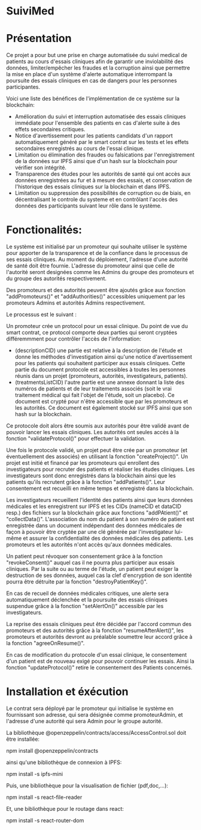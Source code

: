# SuiviMed

# Présentation
Ce projet a pour but une prise en charge automatisée du suivi medical de patients au cours d'essais cliniques afin de garantir une inviolabilité des données, limiter/empêcher les fraudes et la corruption ainsi que permettre la mise en place d'un système d'alerte automatique interrompant la poursuite des essais cliniques en cas de dangers pour les personnes participantes.

Voici une liste des bénéfices de l'implémentation de ce système sur la blockchain:

- Amélioration du suivi et interruption automatisée des essais cliniques immédiate pour l'ensemble des patients en cas d'alerte suite à des effets secondaires critiques.
- Notice d'avertissement pour les patients candidats d'un rapport automatiquement généré par le smart contrat sur les tests et les effets secondaires enregistrés au cours de l'essai clinique.
- Limitation ou élimination des fraudes ou falsications par l'enregistrement de la données sur IPFS ainsi que d'un hash sur la blockchain pour vérifier son intégrité. 
- Transparence des études pour les autorités de santé qui ont accès aux données enregistrées au fur et à mesure des essais, et conservation de l'historique des essais cliniques sur la blockchain et dans IPFS.
- Limitation ou suppression des possibilités de corruption ou de biais, en décentralisant le controle du systeme et en contrôlant l'accès des données des participants suivant leur rôle dans le système. 

# Fonctionalités:
Le système est initialisé par un promoteur qui souhaite utiliser le système pour apporter de la transparence et de la confiance dans le processus de ses essais cliniques. Au moment du déploiement, l'adresse d'une autorité de santé doit être fournie. L'adresse du promoteur ainsi que celle de l'autorité seront designées comme les Admins du groupe des promoteurs et du groupe des autorités respectivement. 

Des promoteurs et des autorités peuvent être ajoutés grâce aux fonction "addPromoteurs()" et "addAuthorities()" accessibles uniquement par les promoteurs Admins et autorités Admins respectivement.

Le processus est le suivant :

Un promoteur crée un protocol pour un essai clinique. Du point de vue du smart contrat, ce protocol comporte deux parties qui seront cryptées différemmment pour contrôler l'accès de l'information:

- (descriptionCID) une partie est relative à la description de l'étude et donne les méthodes d'investigation ainsi qu'une notice d'avertissement pour les patients qui souhaitent participer aux essais cliniques. Cette partie du document protocole est accessibles à toutes les personnes réunis dans un projet (promoteurs, autorités, investigateurs, patients).
- (treatmentsListCID) l'autre partie est une annexe donnant la liste des numéros de patients et de leur traitements associés (soit le vrai traitement médical qui fait l'objet de l'étude, soit un placebo). Ce document est crypté pour n'être accessible que par les promoteurs et les autorités. Ce document est également stocké sur IPFS ainsi que son hash sur la blockchain.

Ce protocole doit alors être soumis aux autorités pour être validé avant de pouvoir lancer les essais cliniques. Les autorités ont seules accès à la fonction "validateProtocol()" pour effectuer la validation.

Une fois le protocole validé, un projet peut être crée par un promoteur (et éventuellement des associés) en utilisant la fonction "createProject()". Un projet est initié et financé par les promoteurs qui enrollent des investigateurs pour recruter des patients et réaliser les études cliniques. Les investigateurs sont donc enregistrés dans la blockchain ainsi que les patients qu'ils recrutent grâce à la fonction "addPatients()". Leur consentement est recueilli en même temps et enregistré dans la blockchain.

Les investigateurs recueillent l'identité des patients ainsi que leurs données médicales et les enregistrent sur IPFS et les CIDs (nameCID et dataCID resp.) des fichiers sur la blockchain grâce aux fonctions "addPAtient()" et "collectData()". L'association du nom du patient à son numéro de patient est enregistrée dans un document indépendant des données médicales de façon à pouvoir être cryptée par une clé générée par l'investigateur lui-même et assurer la confidentialité des données médicales des patients. Les promoteurs et les autorités n'ont accès qu'aux données médicales.

Un patient peut révoquer son consentement grâce à la fonction "revokeConsent()" auquel cas il ne pourra plus participer aux essais cliniques.
Par la suite ou au terme de l'étude, un patient peut exiger la destruction de ses données, auquel cas la clef d'encryption de son identité pourra être détruite par la fonction "destroyPatientKey()".

En cas de recueil de données médicales critiques, une alerte sera automatiquement déclenchée et la poursuite des essais cliniques suspendue grâce à la fonction "setAlertOn()" accessible par les investigateurs.

La reprise des essais cliniques peut être décidée par l'accord commun des promoteurs et des autorités grâce à la fonction "resumeAfterAlert()", les promoteurs et autorités devront au préalable soumettre leur accord grâce à la fonction "agreeOnResume()".

En cas de modification du protocole d'un essai clinique, le consentement d'un patient est de nouveau exigé pour pouvoir continuer les essais. Ainsi la fonction "updateProtocol()" retire le consentement des Patients concernés.

# Installation et éxécution
Le contrat sera déployé par le promoteur qui initialise le système en fournissant son adresse, qui sera désignée comme promoteurAdmin, et l'adresse d'une autorité qui sera Admin pour le groupe autorité.  

La bibliothèque @openzeppelin/contracts/access/AccessControl.sol doit être installée:

npm install @openzeppelin/contracts

ainsi qu'une bibliothèque de connexion à IPFS:

npm install -s ipfs-mini

Puis, une bibliothèque pour la visualisation de fichier (pdf,doc,...):

npm install -s react-file-reader

Et, une bibliothèque pour le routage dans react:

npm install -s react-router-dom
